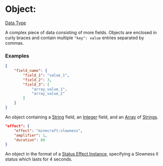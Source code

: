 # Object:

[Data Type](../data_types.md)

A complex piece of data consisting of more fields. Objects are enclosed in curly braces and contain multiple `"key": value` entries separated by commas.


### Examples

```json
{
	"field_name": {
		"field_1": "value_1",
		"field_2": 3,
		"field_3": [
			"array_value_1",
			"array_value_2"
		]
	}
}
```
An object containing a [String](string.md) field, an [Integer](integer.md) field, and an [Array](array.md) of [Strings](string.md).
<br>

```json
"effect": {
    "effect": "minecraft:slowness",
    "amplifier": 1,
    "duration": 80
}
```

An object in the format of a [Status Effect Instance](status_effect_instance.md), specifying a Slowness II status which lasts for 4 seconds.